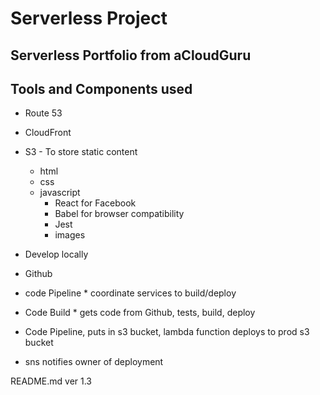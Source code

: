 # Serverless Project

## Serverless Portfolio from aCloudGuru

## Tools and Components used
* Route 53
* CloudFront
* S3 - To store static content
  * html
  * css
  * javascript
    * React for Facebook
    * Babel for browser compatibility
    * Jest
    * images

* Develop locally
* Github
* code Pipeline * coordinate services to build/deploy
* Code Build * gets code from Github, tests, build, deploy
* Code Pipeline, puts in s3 bucket, lambda function deploys to prod s3 bucket
* sns notifies owner of deployment


 README.md ver 1.3
